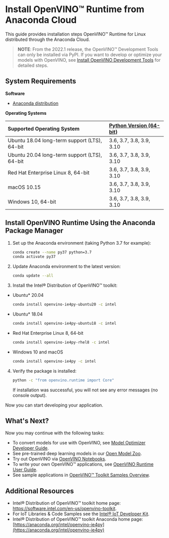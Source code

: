 # Install OpenVINO™ Runtime from Anaconda Cloud

This guide provides installation steps OpenVINO™ Runtime for Linux distributed through the Anaconda Cloud.

> **NOTE**: From the 2022.1 release, the OpenVINO™ Development Tools can only be installed via PyPI. If you want to develop or optimize your models with OpenVINO, see [Install OpenVINO Development Tools](installing-model-dev-tools.md) for detailed steps.

## System Requirements

**Software**

 - [Anaconda distribution](https://www.anaconda.com/products/individual/)

**Operating Systems**

| Supported Operating System                                   | [Python Version (64-bit)](https://www.python.org/) |
| :------------------------------------------------------------| :--------------------------------------------------|
|   Ubuntu 18.04 long-term support (LTS), 64-bit               | 3.6, 3.7, 3.8, 3.9, 3.10                           |
|   Ubuntu 20.04 long-term support (LTS), 64-bit               | 3.6, 3.7, 3.8, 3.9, 3.10                           |
|   Red Hat Enterprise Linux 8, 64-bit                         | 3.6, 3.7, 3.8, 3.9, 3.10                           |
|   macOS 10.15                                                | 3.6, 3.7, 3.8, 3.9, 3.10                           |
|   Windows 10, 64-bit                                         | 3.6, 3.7, 3.8, 3.9, 3.10                           |

## Install OpenVINO Runtime Using the Anaconda Package Manager

1. Set up the Anaconda environment (taking Python 3.7 for example): 
   ```sh
   conda create --name py37 python=3.7
   conda activate py37
   ```
2. Update Anaconda environment to the latest version:
   ```sh
   conda update --all
   ```
3. Install the Intel® Distribution of OpenVINO™ toolkit:
 - Ubuntu* 20.04 
   ```sh
   conda install openvino-ie4py-ubuntu20 -c intel
   ```
 - Ubuntu* 18.04
   ```sh
   conda install openvino-ie4py-ubuntu18 -c intel
   ```
 - Red Hat Enterprise Linux 8, 64-bit 
   ```sh
   conda install openvino-ie4py-rhel8 -c intel
   ```
 - Windows 10 and macOS
   ```sh
   conda install openvino-ie4py -c intel
   ```
4. Verify the package is installed:
   ```sh
   python -c "from openvino.runtime import Core"
   ```
   If installation was successful, you will not see any error messages (no console output).

Now you can start developing your application.


## What's Next?

Now you may continue with the following tasks:

* To convert models for use with OpenVINO, see [Model Optimizer Developer Guide](../MO_DG/Deep_Learning_Model_Optimizer_DevGuide.md).
* See pre-trained deep learning models in our [Open Model Zoo](../model_zoo.md).
* Try out OpenVINO via [OpenVINO Notebooks](https://docs.openvino.ai/latest/notebooks/notebooks.html).
* To write your own OpenVINO™ applications, see [OpenVINO Runtime User Guide](../OV_Runtime_UG/openvino_intro.md).
* See sample applications in [OpenVINO™ Toolkit Samples Overview](../OV_Runtime_UG/Samples_Overview.md).

## Additional Resources

- Intel® Distribution of OpenVINO™ toolkit home page: <https://software.intel.com/en-us/openvino-toolkit>.
- For IoT Libraries & Code Samples see the [Intel® IoT Developer Kit](https://github.com/intel-iot-devkit).
- Intel® Distribution of OpenVINO™ toolkit Anaconda home page: [https://anaconda.org/intel/openvino-ie4py](https://anaconda.org/intel/openvino-ie4py)
